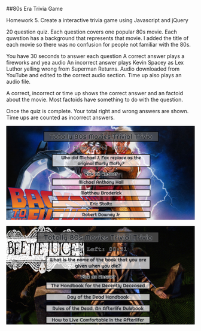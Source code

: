 ##80s Era Trivia Game

Homework 5. Create a interactive trivia game using Javascript and jQuery

20 question quiz. Each question covers one popular 80s movie.
Each quwstion has a background that represents that movie. I added the title of each 
movie so there was no confusion for people not familiar with the 80s.

You have 30 seconds to answer each question
A correct answer plays a fireworks and yea audio
An incorrect answer plays Kevin Spacey as Lex Luthor yelling wrong from Superman Returns. 
Audio downloaded from YouTube and edited to the correct audio section.
Time up also plays an audio file.

A correct, incorrect or time up shows the correct answer and an factoid about the movie.
Most factoids have something to do with the question. 

Once the quiz is complete. Your total right and wrong answers are shown. Time ups are 
counted as incorrect answers.

![Screen Capture 01](assets/images/back-to-the-future-screen.jpg)


![Screen Capture 01](assets/images/beetlejuice-sample.jpg)

